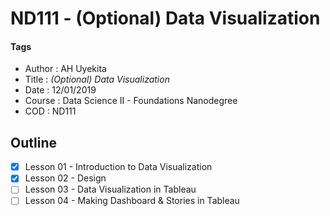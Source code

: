# ND111 - (Optional) Data Visualization

#### Tags
* Author : AH Uyekita
* Title  :  _(Optional) Data Visualization_
* Date   : 12/01/2019
* Course : Data Science II - Foundations Nanodegree
* COD    : ND111

## Outline

- [x] Lesson 01 - Introduction to Data Visualization
- [x] Lesson 02 - Design
- [ ] Lesson 03 - Data Visualization in Tableau
- [ ] Lesson 04 - Making Dashboard & Stories in Tableau
